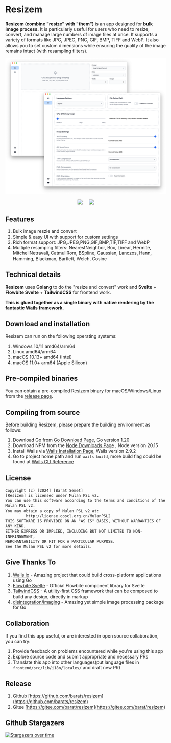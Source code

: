 # Resizem


**Resizem (combine "resize" with "them")** is an app designed for **bulk image process.**  It is particularly useful for users who need to resize, convert, and manage large numbers of image files at once. It supports a variety of formats like JPG, JPEG, PNG, GIF, BMP, TIFF and WebP. It also allows you to set custom dimensions while ensuring the quality of the image remains intact (with resampling filters).

![Screenshot](screenshot.png)

<p align="center">
<a target="_blank" href="https://github.com/barats/resizem/stargazers"><img src="https://img.shields.io/github/stars/barats/resizem"/></a> 
&nbsp;&nbsp;&nbsp;
<a target="_blank" href="https://gitee.com/barat/resizem/stargazers"><img src="https://gitee.com/barat/resizem/badge/star.svg?theme=dark"/></a>
</p>

## Features

1. Bulk image reszie and convert
1. Simple & easy UI with support for custom settings
1. Rich format support: JPG,JPEG,PNG,GIF,BMP,TIF,TIFF and WebP
1. Multiple resamping filters: NearestNeighbor, Box, Linear, Hermite, MitchellNetravali, CatmullRom, BSpline, Gaussian, Lanczos, Hann, Hamming, Blackman, Bartlett, Welch, Cosine  

## Technical details

**Resizem** uses **Golang** to do the "resize and convert" work and **Svelte** + **Flowbite Svelte** + **TailwindCSS** for frontend work.  
 
**This is glued together as a single binary with native rendering by the fantastic [Wails](https://wails.io) framework.**

## Download and installation

Resizem can run on the following operating systems:

1. Windows 10/11 amd64/arm64
1. Linux amd64/arm64
1. macOS 10.13+ amd64 (Intel)
1. macOS 11.0+ arm64 (Apple Silicon)

## Pre-compiled binaries

You can obtain a pre-compiled Resizem binary for macOS/Windows/Linux from the [release page](https://github.com/barats/resizem/releases).

## Compiling from source

Before building Resizem, please prepare the building environment as follows: 

1. Download Go from [Go Download Page](https://go.dev/dl/),  Go version 1.20
2. Download NPM from the [Node Downloads Page](https://go.dev/doc/install) , Node version 20.15
3. Install Wails via [Wails Installation Page](https://wails.io/docs/gettingstarted/installation/), Wails version 2.9.2
4. Go to project home path and run `wails build`, more build flag could be found at [Wails CLI Reference](https://wails.io/docs/reference/cli#build)

## License 

```
Copyright (c) [2024] [Barat Semet]
[Resizem] is licensed under Mulan PSL v2.
You can use this software according to the terms and conditions of the Mulan PSL v2.
You may obtain a copy of Mulan PSL v2 at:
         http://license.coscl.org.cn/MulanPSL2
THIS SOFTWARE IS PROVIDED ON AN "AS IS" BASIS, WITHOUT WARRANTIES OF ANY KIND,
EITHER EXPRESS OR IMPLIED, INCLUDING BUT NOT LIMITED TO NON-INFRINGEMENT,
MERCHANTABILITY OR FIT FOR A PARTICULAR PURPOSE.
See the Mulan PSL v2 for more details.
```

## Give Thanks To 

1. [Wails.io](https://wails.io) - Amazing project that could build cross-platform applications using Go
1. [Flowbite Svelte](https://flowbite-svelte.com) - Official Flowbite component library for Svelte
1. [TailwindCSS](https://tailwindcss.com) - A utility-first CSS framework that can be composed to build any design, directly in markup
1. [disintegration/imaging](https://github.com/disintegration/imaging) - Amazing yet simple image processing package for Go 

## Collaboration

If you find this app useful, or are interested in open source collaboration, you can try:

1. Provide feedback on problems encountered while you're using this app
1. Explore source code and submit appropriate and necessary PRs
1. Translate this app into other languages(put language files in `frontend/src/lib/i18n/locales/` and draft new PR)


## Release

1. Github [https://github.com/barats/resizem](https://github.com/barats/resizem)
1. Gitee [https://gitee.com/barat/resizem](https://gitee.com/barat/resizem)

## Github Stargazers
[![Stargazers over time](https://starchart.cc/barats/resizem.svg?variant=adaptive)](https://starchart.cc/barats/resizem)